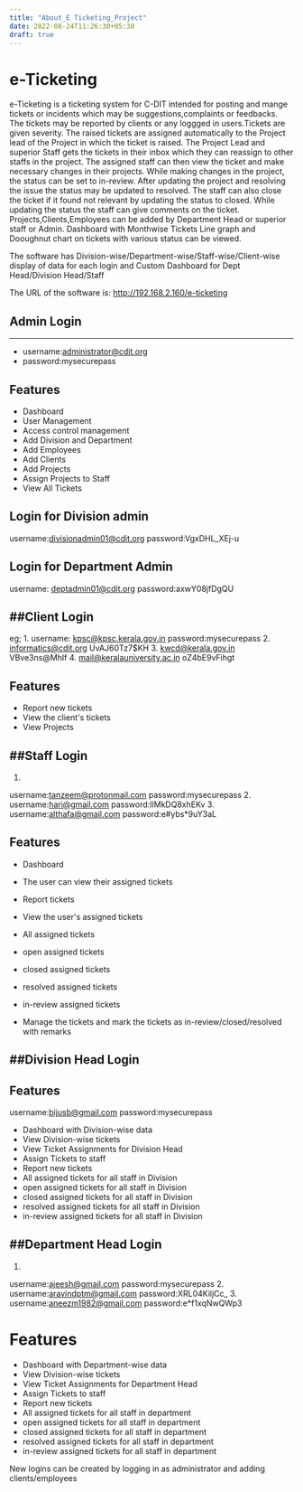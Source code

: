 ```yaml
---
title: "About_E Ticketing_Project"
date: 2022-08-24T11:26:30+05:30
draft: true
---
```


# e-Ticketing

e-Ticketing is a ticketing system for C-DIT intended for posting and mange tickets or incidents which 
may be suggestions,complaints or feedbacks.
The tickets may be reported by clients or any loggged in users.Tickets are given severity.
The raised tickets are assigned automatically to the Project lead of the Project in which the ticket is raised.
The Project Lead and superior Staff gets the tickets in their inbox which they can reassign to other staffs in the project.
The assigned staff can then view the ticket and make necessary changes in their projects.
While making changes in the project, the status can be set to in-review. After updating the project and resolving the issue
the status may be updated to resolved. The staff can also close the ticket if it found not relevant by updating the status to closed. While updating the status the staff can give comments on the ticket.
Projects,Clients,Employees can be added by Department Head or superior staff or Admin.
Dashboard with Monthwise Tickets Line graph and Dooughnut chart on tickets with various status can be viewed.

The software has Division-wise/Department-wise/Staff-wise/Client-wise display of data for each login
and Custom Dashboard for Dept Head/Division Head/Staff

The URL of the software is: http://192.168.2.160/e-ticketing


## Admin Login
-----------

- username:administrator@cdit.org
- password:mysecurepass

Features
--------

- Dashboard
- User Management
- Access control management
- Add Division and Department
- Add Employees
- Add Clients
- Add Projects
- Assign Projects to Staff
- View  All Tickets

## Login for Division admin
username:divisionadmin01@cdit.org
password:VgxDHL_XEj-u


## Login for Department Admin
username: deptadmin01@cdit.org
password:axwY08jfDgQU

##Client Login
------------
eg;
1.
username: kpsc@kpsc.kerala.gov.in
password:mysecurepass
2.
informatics@cdit.org
UvAJ60Tz7$KH
3.
kwcd@kerala.gov.in
VBve3ns@MhIf
4.
mail@keralauniversity.ac.in
oZ4bE9vFihgt

Features
--------
- Report new tickets
- View the client's tickets
- View Projects

##Staff Login
-----------
1.
username:tanzeem@protonmail.com
password:mysecurepass
2.
username:hari@gmail.com
password:IlMkDQ8xhEKv
3.
username:althafa@gmail.com
password:e#ybs*9uY3aL


Features
--------
- Dashboard
- The user can view their assigned tickets
- Report tickets
- View the user's assigned tickets
- All assigned tickets
- open assigned tickets
- closed assigned tickets
- resolved assigned tickets
- in-review assigned tickets

- Manage the tickets and mark the tickets as in-review/closed/resolved with remarks

##Division Head Login
----------------------

Features
--------

username:bijusb@gmail.com
password:mysecurepass

- Dashboard with Division-wise data
- View Division-wise tickets
- View Ticket Assignments for Division Head
- Assign Tickets to staff
- Report new tickets
- All assigned tickets for all staff in Division
- open assigned tickets for all staff in Division
- closed assigned tickets for all staff in Division
- resolved assigned tickets for all staff in Division
- in-review assigned tickets for all staff in Division

##Department Head Login
--------
1.
username:ajeesh@gmail.com
password:mysecurepass
2.
username:aravindptm@gmail.com
password:XRL04KiljCc_
3.
username:aneezm1982@gmail.com
password:e*f1xqNwQWp3


Features
========
- Dashboard with Department-wise data
- View Division-wise tickets
- View Ticket Assignments for Department Head
- Assign Tickets to staff
- Report new tickets
- All assigned tickets for all staff in department
- open assigned tickets for all staff in department
- closed assigned tickets for all staff in department
- resolved assigned tickets for all staff in department
- in-review assigned tickets for all staff in department

New logins can be created by logging in as administrator and adding clients/employees
